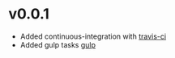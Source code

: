 v0.0.1
======

* Added continuous-integration with [travis-ci](http://travis-ci.oorg)
* Added gulp tasks [gulp](https://github.com/gulpjs/gulp)